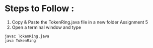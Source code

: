 # Steps to Follow :
1. Copy & Paste the TokenRing.java file in a new folder Assignment 5
2. Open a terminal window and type 
```
javac TokenRing.java
java TokenRing
```